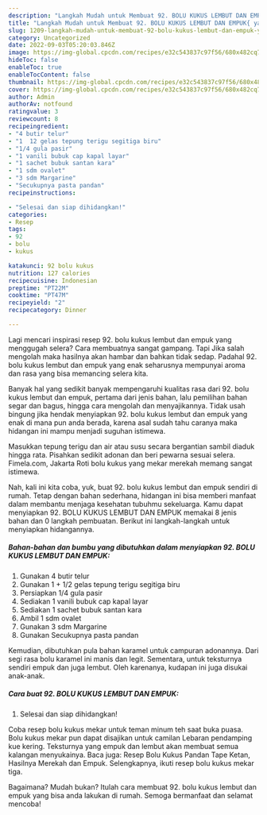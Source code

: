 ```yaml
---
description: "Langkah Mudah untuk Membuat 92. BOLU KUKUS LEMBUT DAN EMPUK{ yang Lezat,  Menu Buat lebaran"
title: "Langkah Mudah untuk Membuat 92. BOLU KUKUS LEMBUT DAN EMPUK{ yang Lezat,  Menu Buat lebaran"
slug: 1209-langkah-mudah-untuk-membuat-92-bolu-kukus-lembut-dan-empuk-yang-lezat-menu-buat-lebaran
category: Uncategorized
date: 2022-09-03T05:20:03.846Z
image: https://img-global.cpcdn.com/recipes/e32c543837c97f56/680x482cq70/92-bolu-kukus-lembut-dan-empuk-foto-resep-utama.jpg
hideToc: false
enableToc: true
enableTocContent: false
thumbnail: https://img-global.cpcdn.com/recipes/e32c543837c97f56/680x482cq70/92-bolu-kukus-lembut-dan-empuk-foto-resep-utama.jpg
cover: https://img-global.cpcdn.com/recipes/e32c543837c97f56/680x482cq70/92-bolu-kukus-lembut-dan-empuk-foto-resep-utama.jpg
author: Admin
authorAv: notfound
ratingvalue: 3
reviewcount: 8
recipeingredient:
- "4 butir telur"
- "1  12 gelas tepung terigu segitiga biru"
- "1/4 gula pasir"
- "1 vanili bubuk cap kapal layar"
- "1 sachet bubuk santan kara"
- "1 sdm ovalet"
- "3 sdm Margarine"
- "Secukupnya pasta pandan"
recipeinstructions:

- "Selesai dan siap dihidangkan!"
categories:
- Resep
tags:
- 92
- bolu
- kukus

katakunci: 92 bolu kukus 
nutrition: 127 calories
recipecuisine: Indonesian
preptime: "PT22M"
cooktime: "PT47M"
recipeyield: "2"
recipecategory: Dinner

---
```



Lagi mencari inspirasi resep 92. bolu kukus lembut dan empuk yang menggugah selera? Cara membuatnya sangat gampang. Tapi Jika salah mengolah maka hasilnya akan hambar dan bahkan tidak sedap. Padahal 92. bolu kukus lembut dan empuk yang enak seharusnya mempunyai aroma dan rasa yang bisa memancing selera kita.


Banyak hal yang sedikit banyak mempengaruhi kualitas rasa dari 92. bolu kukus lembut dan empuk, pertama dari jenis bahan, lalu pemilihan bahan segar dan bagus, hingga cara mengolah dan menyajikannya. Tidak usah bingung jika hendak menyiapkan 92. bolu kukus lembut dan empuk yang enak di mana pun anda berada, karena asal sudah tahu caranya maka hidangan ini mampu menjadi suguhan istimewa.

Masukkan tepung terigu dan air atau susu secara bergantian sambil diaduk hingga rata. Pisahkan sedikit adonan dan beri pewarna sesuai selera. Fimela.com, Jakarta Roti bolu kukus yang mekar merekah memang sangat istimewa.


Nah, kali ini kita coba, yuk, buat 92. bolu kukus lembut dan empuk sendiri di rumah. Tetap dengan bahan sederhana, hidangan ini bisa memberi manfaat dalam membantu menjaga kesehatan tubuhmu sekeluarga. Kamu dapat menyiapkan 92. BOLU KUKUS LEMBUT DAN EMPUK memakai 8 jenis bahan dan 0 langkah pembuatan. Berikut ini langkah-langkah untuk menyiapkan hidangannya.

<!--inarticleads1-->

##### Bahan-bahan dan bumbu yang dibutuhkan dalam menyiapkan 92. BOLU KUKUS LEMBUT DAN EMPUK:

1. Gunakan 4 butir telur
1. Gunakan 1 + 1/2 gelas tepung terigu segitiga biru
1. Persiapkan 1/4 gula pasir
1. Sediakan 1 vanili bubuk cap kapal layar
1. Sediakan 1 sachet bubuk santan kara
1. Ambil 1 sdm ovalet
1. Gunakan 3 sdm Margarine
1. Gunakan Secukupnya pasta pandan


Kemudian, dibutuhkan pula bahan karamel untuk campuran adonannya. Dari segi rasa bolu karamel ini manis dan legit. Sementara, untuk teksturnya sendiri empuk dan juga lembut. Oleh karenanya, kudapan ini juga disukai anak-anak. 

<!--inarticleads2-->

##### Cara buat 92. BOLU KUKUS LEMBUT DAN EMPUK:


1. Selesai dan siap dihidangkan!

Coba resep bolu kukus mekar untuk teman minum teh saat buka puasa. Bolu kukus mekar pun dapat disajikan untuk camilan Lebaran pendamping kue kering. Teksturnya yang empuk dan lembut akan membuat semua kalangan menyukainya. Baca juga: Resep Bolu Kukus Pandan Tape Ketan, Hasilnya Merekah dan Empuk. Selengkapnya, ikuti resep bolu kukus mekar tiga. 

Bagaimana? Mudah bukan? Itulah cara membuat 92. bolu kukus lembut dan empuk yang bisa anda lakukan di rumah. Semoga bermanfaat dan selamat mencoba!

